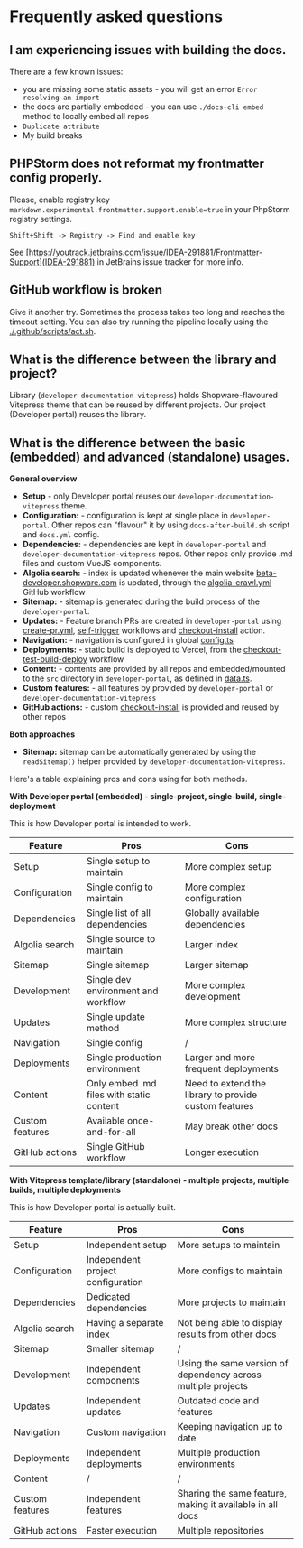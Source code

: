 # Frequently asked questions

## I am experiencing issues with building the docs.

There are a few known issues:

- you are missing some static assets - you will get an error `Error resolving an import`
- the docs are partially embedded - you can use `./docs-cli embed` method to locally embed all repos
- `Duplicate attribute`
- My build breaks

## PHPStorm does not reformat my frontmatter config properly.

Please, enable registry key `markdown.experimental.frontmatter.support.enable=true` in your PhpStorm registry settings.

```
Shift+Shift -> Registry -> Find and enable key
```

See [https://youtrack.jetbrains.com/issue/IDEA-291881/Frontmatter-Support](IDEA-291881) in JetBrains issue tracker for
more info.

## GitHub workflow is broken

Give it another try. Sometimes the process takes too long and reaches the timeout setting. You can also try running the
pipeline locally using the [./.github/scripts/act.sh](./.github/scripts/act.sh).

## What is the difference between the library and project?

Library (`developer-documentation-vitepress`) holds Shopware-flavoured Vitepress theme that can be reused by different
projects. Our project (Developer portal) reuses the library.

## What is the difference between the basic (embedded) and advanced (standalone) usages.

**General overview**

- **Setup** - only Developer portal reuses our `developer-documentation-vitepress` theme.
- **Configuration:** - configuration is kept at single place in `developer-portal`. Other repos can "flavour" it by
  using `docs-after-build.sh` script and `docs.yml` config.
- **Dependencies:** - dependencies are kept in `developer-portal` and `developer-documentation-vitepress` repos. Other
  repos only provide .md files and custom VueJS components.
- **Algolia search:** - index is updated whenever the main
  website [beta-developer.shopware.com](https://beta-developer.shopware.com) is updated, through
  the [algolia-crawl.yml](./.github/workflows/algolia-crawl.yml) GitHub workflow
- **Sitemap:** - sitemap is generated during the build process of the `developer-portal`.
- **Updates:** - Feature branch PRs are created in `developer-portal`
  using [create-pr.yml](./.github/workflows/create-pr.yml), [self-trigger](./.github/workflows/self-trigger.yml)
  workflows and [checkout-install](./.github/actions/checkout-install) action.
- **Navigation:** - navigation is configured in global [config.ts](./vitepress/config.ts)
- **Deployments:** - static build is deployed to Vercel, from
  the [checkout-test-build-deploy](./.github/workflows/checkout-test-build-deploy.yml) workflow
- **Content:** - contents are provided by all repos and embedded/mounted to the `src` directory in `developer-portal`,
  as defined in [data.ts](./cli/src/data.ts).
- **Custom features:** - all features by provided by `developer-portal` or `developer-documentation-vitepress`
- **GitHub actions:** - custom [checkout-install](./.github/actions/checkout-install) is provided and reused by other
  repos

**Both approaches**

- **Sitemap:** sitemap can be automatically generated by using the `readSitemap()` helper provided
  by `developer-documentation-vitepress`.

Here's a table explaining pros and cons using for both methods.

**With Developer portal (embedded) - single-project, single-build, single-deployment**

This is how Developer portal is intended to work.

| Feature         | Pros                                     | Cons                                                  |
|-----------------|------------------------------------------|-------------------------------------------------------|
| Setup           | Single setup to maintain                 | More complex setup                                    |
| Configuration   | Single config to maintain                | More complex configuration                            |
| Dependencies    | Single list of all dependencies          | Globally available dependencies                       |
| Algolia search  | Single source to maintain                | Larger index                                          |
| Sitemap         | Single sitemap                           | Larger sitemap                                        |
| Development     | Single dev environment and workflow      | More complex development                              |
| Updates         | Single update method                     | More complex structure                                |
| Navigation      | Single config                            | /                                                     |
| Deployments     | Single production environment            | Larger and more frequent deployments                  |
| Content         | Only embed .md files with static content | Need to extend the library to provide custom features |
| Custom features | Available once-and-for-all               | May break other docs                                  |
| GitHub actions  | Single GitHub workflow                   | Longer execution                                      |

**With Vitepress template/library (standalone) - multiple projects, multiple builds, multiple deployments**

This is how Developer portal is actually built.

| Feature         | Pros                              | Cons                                                          |
|-----------------|-----------------------------------|---------------------------------------------------------------|
| Setup           | Independent setup                 | More setups to maintain                                       |
| Configuration   | Independent project configuration | More configs to maintain                                      |
| Dependencies    | Dedicated dependencies            | More projects to maintain                                     |
| Algolia search  | Having a separate index           | Not being able to display results from other docs             |
| Sitemap         | Smaller sitemap                   | /                                                             |
| Development     | Independent components            | Using the same version of dependency across multiple projects |
| Updates         | Independent updates               | Outdated code and features                                    |
| Navigation      | Custom navigation                 | Keeping navigation up to date                                 |
| Deployments     | Independent deployments           | Multiple production environments                              |
| Content         | /                                 | /                                                             |
| Custom features | Independent features              | Sharing the same feature, making it available in all docs     |
| GitHub actions  | Faster execution                  | Multiple repositories                                         |
